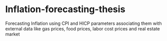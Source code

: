 # Inflation-forecasting-thesis

Forecasting Inflation using CPI and HICP parameters associating them with external data like gas prices, food prices, labor cost prices and real estate market
